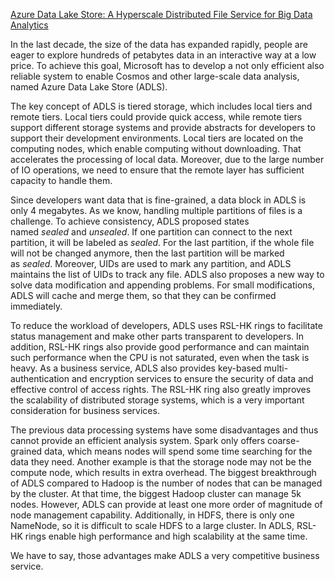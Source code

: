 [Azure Data Lake Store: A Hyperscale Distributed File Service for Big Data Analytics](https://dl.acm.org/doi/10.1145/3035918.3056100)

In the last decade, the size of the data has expanded rapidly, people are eager to explore hundreds of petabytes data in an interactive way at a low price. To achieve this goal, Microsoft has to develop a not only efficient also reliable system to enable Cosmos and other large-scale data analysis, named Azure Data Lake Store (ADLS).

The key concept of ADLS is tiered storage, which includes local tiers and remote tiers. Local tiers could provide quick access, while remote tiers support different storage systems and provide abstracts for developers to support their development environments. Local tiers are located on the computing nodes, which enable computing without downloading. That accelerates the processing of local data. Moreover, due to the large number of IO operations, we need to ensure that the remote layer has sufficient capacity to handle them.

Since developers want data that is fine-grained, a data block in ADLS is only 4 megabytes. As we know, handling multiple partitions of files is a challenge. To achieve consistency, ADLS proposed states named _sealed_ and _unsealed_. If one partition can connect to the next partition, it will be labeled as _sealed_. For the last partition, if the whole file will not be changed anymore, then the last partition will be marked as _sealed_. Moreover, UIDs are used to mark any partition, and ADLS maintains the list of UIDs to track any file. ADLS also proposes a new way to solve data modification and appending problems. For small modifications, ADLS will cache and merge them, so that they can be confirmed immediately.

To reduce the workload of developers, ADLS uses RSL-HK rings to facilitate status management and make other parts transparent to developers. In addition, RSL-HK rings also provide good performance and can maintain such performance when the CPU is not saturated, even when the task is heavy. As a business service, ADLS also provides key-based multi-authentication and encryption services to ensure the security of data and effective control of access rights. The RSL-HK ring also greatly improves the scalability of distributed storage systems, which is a very important consideration for business services.

The previous data processing systems have some disadvantages and thus cannot provide an efficient analysis system. Spark only offers coarse-grained data, which means nodes will spend some time searching for the data they need. Another example is that the storage node may not be the compute node, which results in extra overhead. The biggest breakthrough of ADLS compared to Hadoop is the number of nodes that can be managed by the cluster. At that time, the biggest Hadoop cluster can manage 5k nodes. However, ADLS can provide at least one more order of magnitude of node management capability. Additionally, in HDFS, there is only one NameNode, so it is difficult to scale HDFS to a large cluster. In ADLS, RSL-HK rings enable high performance and high scalability at the same time.

We have to say, those advantages make ADLS a very competitive business service.